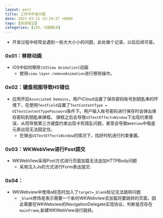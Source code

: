 ```yaml
---
layout: post
title: 工作中开发问题
date: 2021-03-21 23:19:27 +0800
tags: [阅读笔记]
categories: [iOS，问题解决]
---
```


+ 开发过程中经常会遇到一些大大小小的问题，此处做个记录，以后后续可查。

### 0x01：移除动画

+ iOS中如何移除`[UIView Animation]`动画
    + 使用`view.layer.removeAnimation`进行移除操作。


### 0x02：键盘视图导致H5错位

+  应用开启`Associated Domains`，用户iCloud设置了保存密码账号到钥匙串的环境下，在使用`TextField`设置了`TextContentType = UITextContentTypePassword`条件下。用户输入账号密码进行保存时会弹出保存密码到钥匙串弹框。 弹框之后会导致`UITextEffectsWindow`下出现约束错误，从而导致第三方键盘约束出现卡死错乱问题。甚至会导致`WebView`中吸底元素出现无法固定住。
    + 在弹出`UITextEffectsWindow`的情况下，找好时机进行约束重置。


### 0x03：WKWebView进行Post提交

+ WKWebView采用Post方式进行页面加载无法追加HTTPBody问题
    + 采用注入Js的方式进行Form表达提交.


### 0x04：

+ WKWebview中使用a标签时加入了`target=_blank`标记无法跳转问题
    + `_blank`修饰是表示需要一个新的WKWebview去加载将要跳转的页面，因此需要在WKWebview的NavigationDelegate实现协议，判断是否存在`mainFrame`,新建WKWebView进行跳转。
